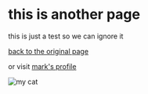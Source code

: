 this is another page
====================


this is just a test so we can ignore it

[back to the original page](about.md)

or visit [mark's profile](mark/profile.md)


![my cat](https://www.thesprucepets.com/thmb/560D75cxIT3Ik7AvPassFBjaLno=/960x0/filters:no_upscale():max_bytes(150000):strip_icc():format(webp)/how-is-a-cats-age-determined-554296-01-52252e4c987b4655a4bf14394757e54e.jpg)
